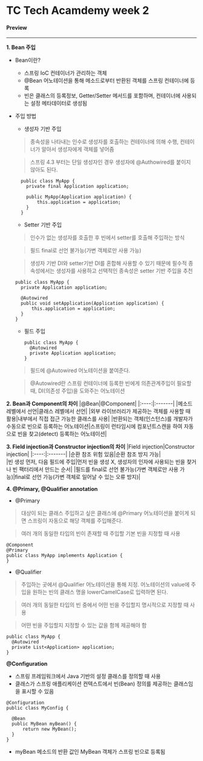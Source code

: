 # TC Tech Acamdemy week 2
#### Preview
---

**1. Bean 주입**

- Bean이란?
  - 스프링 IoC 컨테이너가 관리하는 객체
  - @Bean 어노테이션을 통해 메소드로부터 반환된 객체를 스프링 컨테이너에 등록
  - 빈은 클래스의 등록정보, Getter/Setter 메서드를 포함하며, 컨테이너에 사용되는 설정 메타데이터로 생성됨

- 주입 방법
  - 생성자 기반 주입
  > 종속성을 나타내는 인수로 생성자를 호출하는 컨테이너에 의해 수행, 컨테이너가 알아서 생성자에게 객체를 넣어줌

  > 스프링 4.3 부터는 단일 생성자인 경우 생성자에 @Authowired를 붙이지 않아도 된다.
  ```
    public class MyApp {
      private final Application application;

      public MyApp(Application application) {
          this.application = application;
      }
    }
  ```
  - Setter 기반 주입
  > 인수가 없는 생성자를 호출한 후 빈에서 setter를 호출해 주입하는 방식

  > 필드 final로 선언 불가능(가변 객체로만 사용 가능)

  > 생성자 기반 DI와 setter기반 DI를 혼합해 사용할 수 있기 때문에 필수적 종속성에서는 생성자를 사용하고 선택적인 종속성은 setter 기반 주입을 추천
  ```
  public class MyApp {
    private Application application;

    @Autowired
    public void setApplication(Application application) {
        this.application = application;
    }
  }
  ```
  - 필드 주입
    ```
    public class MyApp {
      @Autowired
      private Application application;
    }
    ```
  > 필드에 @Autowired 어노테이션을 붙여준다.

  > @Autowired란 스프링 컨테이너에 등록한 빈에게 의존관계주입이 필요할 때, DI(의존성 주입)을 도와주는 어노테이션

**2. Bean과 Component의 차이**
|@Bean|@Component|
|:----:|:-------|
|메소드레벨에서 선언|클래스 레벨에서 선언|
|외부 라이브러리가 제공하는 객체를 사용할 때 활용|내부에서 직접 접근 가능한 클래스를 사용|
|반환되는 객체(인스턴스)를 개발자가 수동으로 빈으로 등록하는 어노테이션|스프링이 런타임시에 컴포넌트스캔을 하여 자동으로 빈을 찾고(detect) 등록하는 어노테이션| 

**3. Field injection과 Constructor injection의 차이**
|Field injection|Constructor injection|
|:----:|:-------|
|순환 참조 위험 있음|순환 참조 방지 가능|  
|빈 생성 먼저, 다음 필드에 주입|먼저 빈을 생성 X, 생성자의 인자에 사용되는 빈을 찾거나 빈 팩터리에서 만드는 순서|
|필드를 final로 선언 불가능(가변 객체로만 사용 가능)|final로 선언 가능(가변 객체로 일어날 수 있는 오류 방지)|

**4. @Primary, @Qualifier annotation**
  - @Primary
  > 대상이 되는 클래스 주입하고 싶은 클래스에 @Primary 어노테이션을 붙이게 되면 스프링이 자동으로 해당 객체를 주입해준다.

  > 여러 개의 동일한 타입의 빈이 존재할 때 주입할 기본 빈을 지정할 때 사용
  ```
  @Component
  @Primary
  public class MyApp implements Application {
  }
  ```
  - @Qualifier
  > 주입하는 곳에서 @Qualifier 어노테이션을 통해 지정. 어노테이션의 value에 주입을 원하는 빈의 클래스 명을 lowerCamelCase로 입력하면 된다.

  > 여러 개의 동일한 타입의 빈 중에서 어떤 빈을 주입할지 명시적으로 지정할 때 사용

  > 어떤 빈을 주입할지 지정할 수 있는 값을 함께 제공해야 함
  ```
  public class MyApp {
    @Autowired
    private List<Application> application;
  }
  ```
**@Configuration**
  - 스프링 프레임워크에서 Java 기반의 설정 클래스를 정의할 때 사용
  - 클래스가 스프링 애플리케이션 컨텍스트에서 빈(Bean) 정의를 제공하는 클래스임을 표시할 수 있음
  ```
  @Configuration
  public class MyConfig {

    @Bean
    public MyBean myBean() {
        return new MyBean();
    }
  }
  ```
  - myBean 메소드의 반환 값인 MyBean 객체가 스프링 빈으로 등록됨

  

